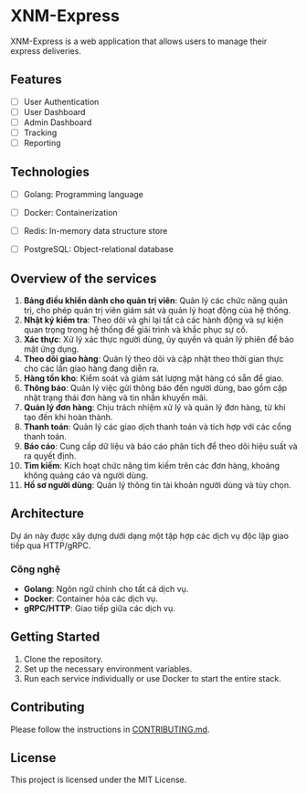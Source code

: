 # XNM-Express

XNM-Express is a web application that allows users to manage their express deliveries.

## Features

- [ ] User Authentication
- [ ] User Dashboard
- [ ] Admin Dashboard
- [ ] Tracking
- [ ] Reporting

## Technologies

- [ ] Golang: Programming language
- [ ] Docker: Containerization
- [ ] Redis: In-memory data structure store
- [ ] PostgreSQL: Object-relational database


## Overview of the services

1. **Bảng điều khiển dành cho quản trị viên**: Quản lý các chức năng quản trị, cho phép quản trị viên giám sát và quản lý hoạt động của hệ thống.
2. **Nhật ký kiểm tra**: Theo dõi và ghi lại tất cả các hành động và sự kiện quan trọng trong hệ thống để giải trình và khắc phục sự cố.
3. **Xác thực**: Xử lý xác thực người dùng, ủy quyền và quản lý phiên để bảo mật ứng dụng.
4. **Theo dõi giao hàng**: Quản lý theo dõi và cập nhật theo thời gian thực cho các lần giao hàng đang diễn ra.
5. **Hàng tồn kho**: Kiểm soát và giám sát lượng mặt hàng có sẵn để giao.
6. **Thông báo**: Quản lý việc gửi thông báo đến người dùng, bao gồm cập nhật trạng thái đơn hàng và tin nhắn khuyến mãi.
7. **Quản lý đơn hàng**: Chịu trách nhiệm xử lý và quản lý đơn hàng, từ khi tạo đến khi hoàn thành.
8. **Thanh toán**: Quản lý các giao dịch thanh toán và tích hợp với các cổng thanh toán.
9. **Báo cáo**: Cung cấp dữ liệu và báo cáo phân tích để theo dõi hiệu suất và ra quyết định.
10. **Tìm kiếm**: Kích hoạt chức năng tìm kiếm trên các đơn hàng, khoảng không quảng cáo và người dùng.
11. **Hồ sơ người dùng**: Quản lý thông tin tài khoản người dùng và tùy chọn.

## Architecture

Dự án này được xây dựng dưới dạng một tập hợp các dịch vụ độc lập giao tiếp qua HTTP/gRPC.

### Công nghệ
- **Golang**: Ngôn ngữ chính cho tất cả dịch vụ.
- **Docker**: Container hóa các dịch vụ.
- **gRPC/HTTP**: Giao tiếp giữa các dịch vụ.

## Getting Started

1. Clone the repository.
2. Set up the necessary environment variables.
3. Run each service individually or use Docker to start the entire stack.

## Contributing

Please follow the instructions in [CONTRIBUTING.md](CONTRIBUTING.md).

## License

This project is licensed under the MIT License.